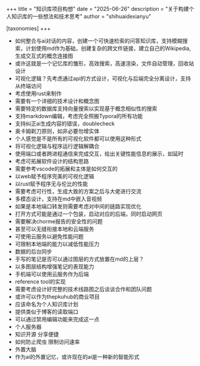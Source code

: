 +++
title = "知识库项目构想"
date = "2025-06-26"
description = "关于构建个人知识库的一些想法和技术思考"
author = "shihuaidexianyu"

[taxonomies]
+++

- 如何整合与ai对话的内容，创建一个可快速检索的问答知识库，支持模糊搜索，计划使用md作为基础，创建复杂的跨文件链接，建立自己的Wikipedia,生成交互式的概念连接图
- 或许这就是一个记忆库的雏形，高效搜索，高速渲染，文件自动管理，回收站设计
- 可视化逻辑？先考虑通过api的方式设计，可视化与后端完全分离设计，支持从终端访问
- 考虑使用rust来制作
- 需要有一个详细的技术设计和概念图
- 需要特定的数据库支持向量搜索以实现基于概念相似性的搜索
- 支持markdown编辑，考虑完全照搬Typora的所有功能
- 支持纠正ai生成内容的错误，doublecheck
- 奥卡姆剃刀原则，如非必要勿增实体
- 个人感觉是不是所有的可视化软件都可以使用这种形式
- 将可视化逻辑与程序运行逻辑解耦合
- 使用端口或者跨进程通信来完成交互，给出关键性能信息的展示，如延时
- 考虑可拓展软件设计的结构思路
- 需要参考vscode的拓展和主体是如何交互的
- 以web赋予程序完美的可视化逻辑
- 以rust赋予程序无与伦比的性能
- 需要考虑可行性，生成大致的方案之后与大佬进行交流
- 多模态设计，支持在md中嵌入音视频
- 如果是本地端口转发则需要考虑对中间的链路实现优化
- 打开方式可能是通过一个包装，启动对应的后端，同时启动网页
- 需要解决chorme报告的安全性的问题
- 甚至可以无缝衔接本地和云端服务
- 可使用云服务以避免性能问题
- 可限制本地端的能力以减低性能压力
- 数据的后台同步
- 手写的笔记是否可以通过图层的方式放置在md的上层？
- 以多图层结构增强笔记的表现能力
- 手机端可以使用云服务作为后端
- reference tool的实现
- 需要考虑设计好完整的技术线路图之后谈谈合作和团队问题
- 或许可以作为thepkuhub的商业项目
- 应该命名为个人知识库计划
- 提供类似于博客的读取端口
- 可以通过禁用编辑功能来完成这一点
- 个人服务器
- 知识开源 分享便捷
- 如何防止爬虫 限制访问速率
- 外置大脑
- 作为ai的外置记忆，或许现在的ai是一种新的智能形式